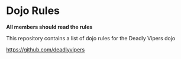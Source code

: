 Dojo Rules
==========
**All members should read the rules**

This repository contains a list of dojo rules for the Deadly Vipers dojo

https://github.com/deadlyvipers
